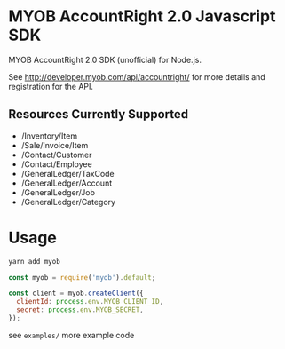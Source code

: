 # MYOB AccountRight 2.0 Javascript SDK

MYOB AccountRight 2.0 SDK (unofficial) for Node.js.

See http://developer.myob.com/api/accountright/ for more details and registration for the API.

## Resources Currently Supported

* /Inventory/Item
* /Sale/Invoice/Item
* /Contact/Customer
* /Contact/Employee
* /GeneralLedger/TaxCode
* /GeneralLedger/Account
* /GeneralLedger/Job
* /GeneralLedger/Category


# Usage

```bash
yarn add myob
```

```javascript
const myob = require('myob').default;

const client = myob.createClient({
  clientId: process.env.MYOB_CLIENT_ID,
  secret: process.env.MYOB_SECRET,
});

```

see `examples/` more example code
